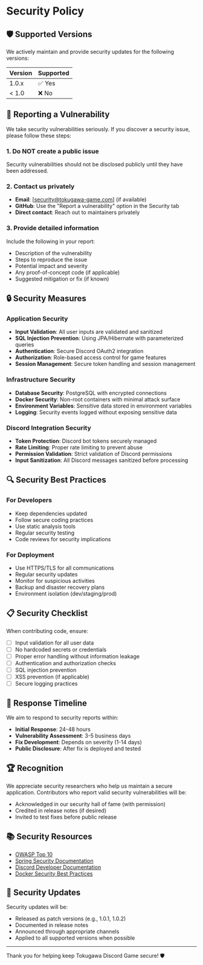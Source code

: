 # Security Policy

## 🛡️ Supported Versions

We actively maintain and provide security updates for the following versions:

| Version | Supported          |
| ------- | ------------------ |
| 1.0.x   | ✅ Yes             |
| < 1.0   | ❌ No              |

## 🚨 Reporting a Vulnerability

We take security vulnerabilities seriously. If you discover a security issue, please follow these steps:

### 1. **Do NOT** create a public issue
Security vulnerabilities should not be disclosed publicly until they have been addressed.

### 2. Contact us privately
- **Email**: [security@tokugawa-game.com] (if available)
- **GitHub**: Use the "Report a vulnerability" option in the Security tab
- **Direct contact**: Reach out to maintainers privately

### 3. Provide detailed information
Include the following in your report:
- Description of the vulnerability
- Steps to reproduce the issue
- Potential impact and severity
- Any proof-of-concept code (if applicable)
- Suggested mitigation or fix (if known)

## 🔒 Security Measures

### Application Security
- **Input Validation**: All user inputs are validated and sanitized
- **SQL Injection Prevention**: Using JPA/Hibernate with parameterized queries
- **Authentication**: Secure Discord OAuth2 integration
- **Authorization**: Role-based access control for game features
- **Session Management**: Secure token handling and session management

### Infrastructure Security
- **Database Security**: PostgreSQL with encrypted connections
- **Docker Security**: Non-root containers with minimal attack surface
- **Environment Variables**: Sensitive data stored in environment variables
- **Logging**: Security events logged without exposing sensitive data

### Discord Integration Security
- **Token Protection**: Discord bot tokens securely managed
- **Rate Limiting**: Proper rate limiting to prevent abuse
- **Permission Validation**: Strict validation of Discord permissions
- **Input Sanitization**: All Discord messages sanitized before processing

## 🔍 Security Best Practices

### For Developers
- Keep dependencies updated
- Follow secure coding practices
- Use static analysis tools
- Regular security testing
- Code reviews for security implications

### For Deployment
- Use HTTPS/TLS for all communications
- Regular security updates
- Monitor for suspicious activities
- Backup and disaster recovery plans
- Environment isolation (dev/staging/prod)

## 📋 Security Checklist

When contributing code, ensure:
- [ ] Input validation for all user data
- [ ] No hardcoded secrets or credentials
- [ ] Proper error handling without information leakage
- [ ] Authentication and authorization checks
- [ ] SQL injection prevention
- [ ] XSS prevention (if applicable)
- [ ] Secure logging practices

## 🚀 Response Timeline

We aim to respond to security reports within:
- **Initial Response**: 24-48 hours
- **Vulnerability Assessment**: 3-5 business days
- **Fix Development**: Depends on severity (1-14 days)
- **Public Disclosure**: After fix is deployed and tested

## 🏆 Recognition

We appreciate security researchers who help us maintain a secure application. Contributors who report valid security vulnerabilities will be:
- Acknowledged in our security hall of fame (with permission)
- Credited in release notes (if desired)
- Invited to test fixes before public release

## 📚 Security Resources

- [OWASP Top 10](https://owasp.org/www-project-top-ten/)
- [Spring Security Documentation](https://spring.io/projects/spring-security)
- [Discord Developer Documentation](https://discord.com/developers/docs/intro)
- [Docker Security Best Practices](https://docs.docker.com/engine/security/)

## 🔄 Security Updates

Security updates will be:
- Released as patch versions (e.g., 1.0.1, 1.0.2)
- Documented in release notes
- Announced through appropriate channels
- Applied to all supported versions when possible

---

Thank you for helping keep Tokugawa Discord Game secure! 🛡️